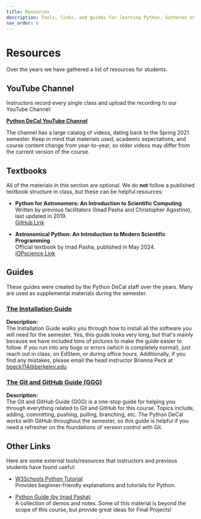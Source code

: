```yaml
---
title: Resources   
description: Tools, links, and guides for learning Python. Gathered or produced by the Python DeCal staff over the years.
nav_order: 6                    
---
```


# Resources

Over the years we have gathered a list of resources for students.

## YouTube Channel

Instructors record every single class and upload the recording to our YouTube Channel: 

**[Python DeCal YouTube Channel](https://www.youtube.com/@pythondecal5340/videos)**

The channel has a large catalog of videos, dating back to the Spring 2021 semester. Keep in mind that materials used, academic expectations, and course content change from year-to-year, so older videos may differ from the current version of the course. 

## Textbooks 

All of the materials in this section are optional. We do **not** follow a published textbook structure in class, but these can be helpful resources: 

- **Python for Astronomers: An Introduction to Scientific Computing**  
  Written by previous facilitators (Imad Pasha and Christopher Agostino), last updated in 2019.  
  [GitHub Link](https://github.com/prappleizer/prappleizer.github.io)

- **Astronomical Python: An Introduction to Modern Scientific Programming**  
  Official textbook by Imad Pasha, published in May 2024.  
  [IOPscience Link](https://iopscience.iop.org/book/mono/978-0-7503-5147-8)

## Guides

These guides were created by the Python DeCal staff over the years. Many are used as supplemental materials during the semester.

### [The Installation Guide](../../assets/guides/installation_guide.pdf)
**Description:**  
The Installation Guide walks you through how to install all the software you will need for the semester.
Yes, this guide looks very long, but that's mainly because we have included tons of pictures to make the guide easier to follow.
If you run into any bugs or errors (which is completely normal), just reach out in class, on EdStem, or during office hours.
Additionally, if you find any mistakes, please email the head instructor Brianna Peck at bpeck114@berkeley.edu

### [The Git and GitHub Guide (GGG)](../../assets/guides/git_and_github_guide.pdf)
**Description:**  
The Git and GitHub Guide (GGG) is a one-stop guide for helping you through everything related to Git and GitHub for this course.
Topics include, adding, committing, pushing, pulling, branching, etc. 
The Python DeCal works with GitHub throughout the semester, so this guide is helpful if you need a refresher on the foundations of version control with Git. 

## Other Links 

Here are some external tools/resources that instructors and previous students have found useful:

- [W3Schools Python Tutorial](https://www.w3schools.com/python/default.asp)  
  Provides beginner-friendly explanations and tutorials for Python.

- [Python Guide (by Imad Pasha)](https://prappleizer.github.io/#guides)  
  A collection of demos and notes. Some of this material is beyond the scope of this course, but provide great ideas for Final Projects!

